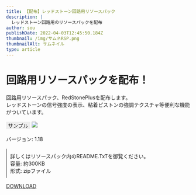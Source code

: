 ```yaml
---
title: 【配布】レッドストーン回路用リソースパック
description: |
  レッドストーン回路用のリソースパックを配布
author: sou
publishDate: 2022-04-03T12:45:50.184Z
thumbnail: /img/サムネRSP.png
thumbnailAlt: サムネイル
type: article
---
```

<style>
.quote {
    border-left: thin solid #000000;
    padding: 10px
}
.gray_bg {
    background-color: #eee;
    display: inline-block;
    padding-left: 5px;
    padding-right: 5px;
}
</style>
<h1>回路用リソースパックを配布！</h1>
回路用リソースパック、RedStonePlusを配布します。<br>
レッドストーンの信号強度の表示、粘着ピストンの強調テクスチャ等便利な機能がついています。<br><br>
<div class="gray_bg">
    サンプル
</div>
<img src="/img/2022-04-03_22.42.48.png">
<br><br>
バージョン: 1.18<br><br>
<div class="quote">
    詳しくはリソースパック内のREADME.TxTを御覧ください。<br>
    容量: 約300KB<br>
    形式: zipファイル
</div>

<a class="btn btn-primary rounded-pill px-5" href="/img/RedStonePlus.zip" download>DOWNLOAD</a>